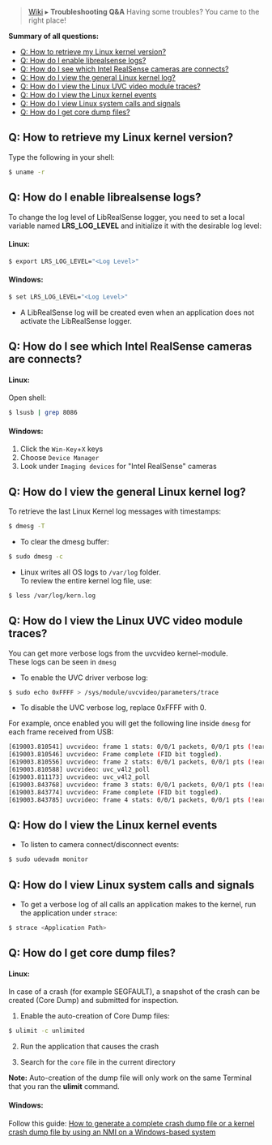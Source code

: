 > [Wiki](Home) ▸ **Troubleshooting Q&A**
Having some troubles? You came to the right place!

**Summary of all questions:**
- [Q: How to retrieve my Linux kernel version?](#q-how-to-retrieve-my-linux-kernel-version)
- [Q: How do I enable librealsense logs?](#q-how-do-i-enable-librealsense-logs)
- [Q: How do I see which Intel RealSense cameras are connects?](#q-how-do-i-see-which-intel-realsense-cameras-are-connects)
- [Q: How do I view the general Linux kernel log?](#q-how-do-i-view-the-general-linux-kernel-log)
- [Q: How do I view the Linux UVC video module traces?](#q-how-do-i-view-the-linux-uvc-video-module-traces)
- [Q: How do I view the Linux kernel events](#q-how-do-i-view-the-linux-kernel-event)
- [Q: How do I view Linux system calls and signals](#q-how-do-i-view-linux-system-calls-and-signal)
- [Q: How do I get core dump files?](#q-how-do-i-get-core-dump-files)



## Q: How to retrieve my Linux kernel version?
Type the following in your shell:
```bash
$ uname -r
```

## Q: How do I enable librealsense logs?
To change the log level of LibRealSense logger, you need to set a local variable named **LRS_LOG_LEVEL**
and initialize it with the desirable log level:

#### **Linux:**
```bash
$ export LRS_LOG_LEVEL="<Log Level>"
```

#### **Windows:**
```bash
$ set LRS_LOG_LEVEL="<Log Level>"
```
- A LibRealSense log will be created even when an application does not activate the LibRealSense logger.

## Q: How do I see which Intel RealSense cameras are connects?
#### **Linux:**
Open shell:
```bash
$ lsusb | grep 8086
```

#### **Windows:**
1. Click the `Win-Key`+`X` keys
2. Choose `Device Manager`
3. Look under `Imaging devices` for "Intel RealSense" cameras

## Q: How do I view the general Linux kernel log?
To retrieve the last Linux Kernel log messages with timestamps:
```bash
$ dmesg -T
```

- To clear the dmesg buffer:
```bash
$ sudo dmesg -c
```

- Linux writes all OS logs to ```/var/log``` folder.  
To review the entire kernel log file, use:
```bash
$ less /var/log/kern.log
```

## Q: How do I view the Linux UVC video module traces?
You can get more verbose logs from the uvcvideo kernel-module.  
These logs can be seen in `dmesg`
- To enable the UVC driver verbose log:
```bash
$ sudo echo 0xFFFF > /sys/module/uvcvideo/parameters/trace
```
- To disable the UVC verbose log, replace 0xFFFF with 0.

For example, once enabled you will get the following line inside `dmesg` for each frame received from USB:
```bash
[619003.810541] uvcvideo: frame 1 stats: 0/0/1 packets, 0/0/1 pts (!early initial), 0/1 scr, last pts/stc/sof 25177741/25178007/81
[619003.810546] uvcvideo: Frame complete (FID bit toggled).
[619003.810556] uvcvideo: frame 2 stats: 0/0/1 packets, 0/0/1 pts (!early initial), 0/1 scr, last pts/stc/sof 25210903/25211168/346
[619003.810588] uvcvideo: uvc_v4l2_poll
[619003.811173] uvcvideo: uvc_v4l2_poll
[619003.843768] uvcvideo: frame 3 stats: 0/0/1 packets, 0/0/1 pts (!early initial), 0/1 scr, last pts/stc/sof 25210903/25211168/346
[619003.843774] uvcvideo: Frame complete (FID bit toggled).
[619003.843785] uvcvideo: frame 4 stats: 0/0/1 packets, 0/0/1 pts (!early initial), 0/1 scr, last pts/stc/sof 25244064/25244330/612
```

## Q: How do I view the Linux kernel events
- To listen to camera connect/disconnect events:
```bash
$ sudo udevadm monitor
```

## Q: How do I view Linux system calls and signals
- To get a verbose log of all calls an application makes to the kernel, run the application under `strace`:
```bash
$ strace <Application Path>
```

## Q: How do I get core dump files?

#### **Linux:**
In case of a crash (for example SEGFAULT), a snapshot of the crash can be created (Core Dump) and submitted for inspection.
1. Enable the auto-creation of Core Dump files:
```bash
$ ulimit -c unlimited
```
2. Run the application that causes the crash

3. Search for the `core` file in the current directory

**Note:** Auto-creation of the dump file will only work on the same Terminal that you ran the **ulimit** command.

#### **Windows:**
Follow this guide: [How to generate a complete crash dump file or a kernel crash dump file by using an NMI on a Windows-based system](https://support.microsoft.com/en-us/help/927069/how-to-generate-a-complete-crash-dump-file-or-a-kernel-crash-dump-file)


